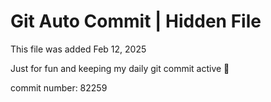 # Git Auto Commit | Hidden File

This file was added Feb 12, 2025

Just for fun and keeping my daily git commit active 🤪

commit number: 82259
